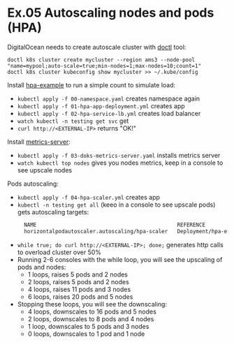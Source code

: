 # Ex.05 Autoscaling nodes and pods (HPA)

DigitalOcean needs to create autoscale cluster with [doctl](https://github.com/digitalocean/doctl#snap-supported-os) tool:
```
doctl k8s cluster create mycluster --region ams3 --node-pool "name=mypool;auto-scale=true;min-nodes=1;max-nodes=10;count=1"
doctl k8s cluster kubeconfig show mycluster >> ~/.kube/config
```

Install [hpa-example](https://kubernetes.io/docs/tasks/run-application/horizontal-pod-autoscale-walkthrough/#run-expose-php-apache-server) to run a simple count to simulate load: 
* `kubectl apply -f 00-namespace.yaml` creates namespace again
* `kubectl apply -f 01-hpa-app-deployment.yml` creates app
* `kubectl apply -f 02-hpa-service-lb.yml` creates load balancer
* `watch kubectl -n testing get svc` get <EXTERNAL-IP>
* `curl http://<EXTERNAL-IP>` returns "OK!"

Install [metrics-server](https://www.digitalocean.com/docs/kubernetes/how-to/configure-autoscaling/):
* `kubectl apply -f 03-doks-metrics-server.yaml` installs metrics server
* `watch kubectl top nodes` gives you nodes metrics, keep in a console to see upscale nodes

Pods autoscaling:
* `kubectl apply -f 04-hpa-scaler.yml` creates app
* `kubectl -n testing get all` (keeo in a console to see upscale pods) gets <EXTERNAL-IP> autoscaling targets:
  ```bash
    NAME                                             REFERENCE                TARGETS   MINPODS   MAXPODS   REPLICAS   AGE
    horizontalpodautoscaler.autoscaling/hpa-scaler   Deployment/hpa-example   45%/50%   1         10        8          17m
  ```
* `while true; do curl http://<EXTERNAL-IP>; done;` generates http calls to overload cluster over 50% 
* Running 2-6 consoles with the while loop, you will see the upscaling of pods and nodes:
  * 1 loops, raises 5 pods and 2 nodes
  * 2 loops, raises 5 pods and 2 nodes
  * 4 loops, raises 11 pods and 3 nodes
  * 6 loops, raises 20 pods and 5 nodes
* Stopping these loops, you will see the downscaling:
  * 4 loops, downscales to 16 pods and 5 nodes
  * 2 loops, downscales to 8 pods and 4 nodes
  * 1 loop, downscales to 5 pods and 3 nodes
  * 0 loops, downscales to 1 pod and 1 node
  
